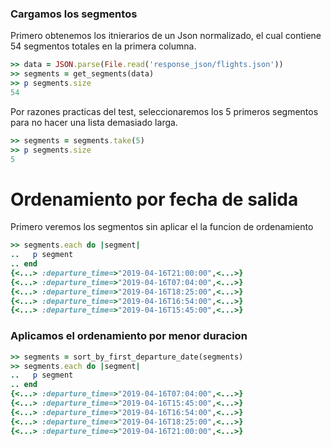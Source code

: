 <!--
Load the necessary libraries
>> require_relative 'response_json/filter_and_sort_functions_for_segments.rb'
<...>

-->

### Cargamos los segmentos

Primero obtenemos los itnierarios de un Json normalizado, el cual contiene 54 segmentos totales en la
primera columna.
```ruby
>> data = JSON.parse(File.read('response_json/flights.json'))
>> segments = get_segments(data)
>> p segments.size
54
```

Por razones practicas del test, seleccionaremos los 5 primeros segmentos para no hacer una lista demasiado larga.
```ruby
>> segments = segments.take(5)
>> p segments.size
5
```

# Ordenamiento por fecha de salida

Primero veremos los segmentos sin aplicar el la funcion de ordenamiento
```ruby
>> segments.each do |segment|
..   p segment
.. end
{<...> :departure_time=>"2019-04-16T21:00:00",<...>}
{<...> :departure_time=>"2019-04-16T07:04:00",<...>}
{<...> :departure_time=>"2019-04-16T18:25:00",<...>}
{<...> :departure_time=>"2019-04-16T16:54:00",<...>}
{<...> :departure_time=>"2019-04-16T15:45:00",<...>}


```

### Aplicamos el ordenamiento por menor duracion

```ruby
>> segments = sort_by_first_departure_date(segments)
>> segments.each do |segment|
..   p segment
.. end
{<...> :departure_time=>"2019-04-16T07:04:00",<...>}
{<...> :departure_time=>"2019-04-16T15:45:00",<...>}
{<...> :departure_time=>"2019-04-16T16:54:00",<...>}
{<...> :departure_time=>"2019-04-16T18:25:00",<...>}
{<...> :departure_time=>"2019-04-16T21:00:00",<...>}

```
